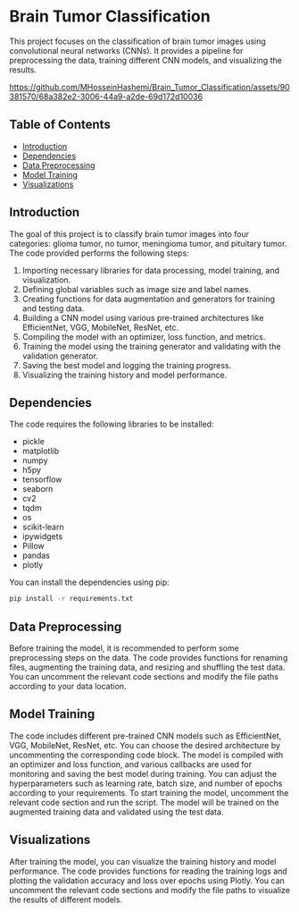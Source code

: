 # Brain Tumor Classification

This project focuses on the classification of brain tumor images using convolutional neural networks (CNNs). It provides a pipeline for preprocessing the data, training different CNN models, and visualizing the results.


https://github.com/MHosseinHashemi/Brain_Tumor_Classification/assets/90381570/68a382e2-3006-44a9-a2de-69d172d10036


## Table of Contents
- [Introduction](##introduction)
- [Dependencies](##dependencies)
- [Data Preprocessing](##data-preprocessing)
- [Model Training](##model-training)
- [Visualizations](##visualizations)

## Introduction
The goal of this project is to classify brain tumor images into four categories: glioma tumor, no tumor, meningioma tumor, and pituitary tumor. The code provided performs the following steps:

1. Importing necessary libraries for data processing, model training, and visualization.
2. Defining global variables such as image size and label names.
3. Creating functions for data augmentation and generators for training and testing data.
4. Building a CNN model using various pre-trained architectures like EfficientNet, VGG, MobileNet, ResNet, etc.
5. Compiling the model with an optimizer, loss function, and metrics.
6. Training the model using the training generator and validating with the validation generator.
7. Saving the best model and logging the training progress.
8. Visualizing the training history and model performance.

## Dependencies
The code requires the following libraries to be installed:
- pickle
- matplotlib
- numpy
- h5py
- tensorflow
- seaborn
- cv2
- tqdm
- os
- scikit-learn
- ipywidgets
- Pillow
- pandas
- plotly

You can install the dependencies using pip:
```bash
pip install -r requirements.txt
```

## Data Preprocessing
Before training the model, it is recommended to perform some preprocessing steps on the data. The code provides functions for renaming files, augmenting the training data, and resizing and shuffling the test data. You can uncomment the relevant code sections and modify the file paths according to your data location.


## Model Training
The code includes different pre-trained CNN models such as EfficientNet, VGG, MobileNet, ResNet, etc. You can choose the desired architecture by uncommenting the corresponding code block. The model is compiled with an optimizer and loss function, and various callbacks are used for monitoring and saving the best model during training. You can adjust the hyperparameters such as learning rate, batch size, and number of epochs according to your requirements.
To start training the model, uncomment the relevant code section and run the script. The model will be trained on the augmented training data and validated using the test data.


## Visualizations
After training the model, you can visualize the training history and model performance. The code provides functions for reading the training logs and plotting the validation accuracy and loss over epochs using Plotly. You can uncomment the relevant code sections and modify the file paths to visualize the results of different models.

